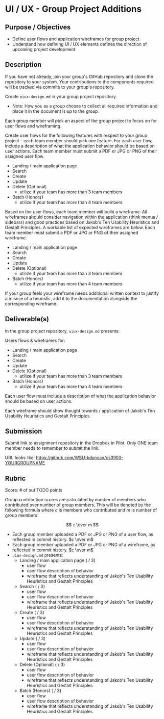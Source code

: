 # UI / UX - Group Project Additions

## Purpose / Objectives

- Define user flows and application wireframes for group project
- Understand how defining UI / UX elements defines the direction of upcoming project development

## Description

If you have not already, join your group's GitHub repository and clone the repository to your system.  Your contributions to the components required will be tracked via commits to your group's repository.

Create `uiux-design.md` in your group project repository.  
- Note: How you as a group choose to collect all required information and place it in the document is up to the group.

Each group member will pick an aspect of the group project to focus on for user flows and wireframing.

Create user flows for the following features with respect to your group project - each team member should pick one feature.  For each user flow, include a description of what the application behavior should be based on user actions.  Each team member must submit a PDF or JPG or PNG of their assigned user flow.
- Landing / main application page
- Search
- Create
- Update
- Delete (Optional)
    - utilize if your team has more than 3 team members
- Batch (Honors)
    - utilize if your team has more than 4 team members

Based on the user flows, each team member will build a wireframe.  All wireframes should consider navigation within the application (think menus / sidebars) and good practices based on Jakob's Ten Usability Heuristics and Gestalt Principles.  A workable list of expected wireframes are below.  Each team member must submit a PDF or JPG or PNG of their assigned wireframe.
- Landing / main application page
- Search
- Create
- Update
- Delete (Optional)
    - utilize if your team has more than 3 team members
- Batch (Honors)
    - utilize if your team has more than 4 team members

If your group feels your wireframe needs additional written context to justify a misuse of a heuristic, add it to the documentation alongside the corresponding wireframe.

## Deliverable(s)

In the group project repository, `uiux-design.md` presents:

Users flows & wireframes for:
- Landing / main application page
- Search
- Create
- Update
- Delete (Optional)
    - utilize if your team has more than 3 team members
- Batch (Honors)
    - utilize if your team has more than 4 team members

Each user flow must include a description of what the application behavior should be based on user actions.

Each wireframe should show thought towards / application of Jakob's Ten Usability Heuristics and Gestalt Principles.

## Submission

Submit link to assignment repository in the Dropbox in Pilot.  Only ONE team member needs to remember to submit the link.

URL looks like: https://github.com/WSU-kduncan/cs3900-YOURGROUPNAME

## Rubric

Score: # of out TODO points

Group contribution scores are calculated by number of members who contributed over number of group members.  This will be denoted by the following formula where $c$ is members who contributed and $m$ is number of group members:

$$ c \over m $$

- Each group member uploaded a PDF or JPG or PNG of a user flow, as reflected in commit history. $c \over m$
- Each group member uploaded a PDF or JPG or PNG of a wireframe, as reflected in commit history. $c \over m$
- `uiux-design.md` presents:
    - Landing / main application page ( / 3)
        - user flow
        - user flow description of behavior
        - wireframe that reflects understanding of Jakob's Ten Usability Heuristics and Gestalt Principles
    - Search ( / 3)
        - user flow
        - user flow description of behavior
        - wireframe that reflects understanding of Jakob's Ten Usability Heuristics and Gestalt Principles
    - Create ( / 3)
        - user flow
        - user flow description of behavior
        - wireframe that reflects understanding of Jakob's Ten Usability Heuristics and Gestalt Principles
    - Update ( / 3)
        - user flow
        - user flow description of behavior
        - wireframe that reflects understanding of Jakob's Ten Usability Heuristics and Gestalt Principles
    - Delete (Optional) ( / 3)
        - user flow
        - user flow description of behavior
        - wireframe that reflects understanding of Jakob's Ten Usability Heuristics and Gestalt Principles
    - Batch (Honors) ( / 3)
        - user flow
        - user flow description of behavior
        - wireframe that reflects understanding of Jakob's Ten Usability Heuristics and Gestalt Principles

